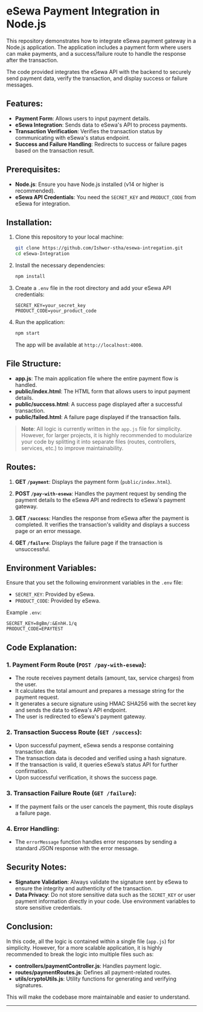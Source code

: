 
# eSewa Payment Integration in Node.js

This repository demonstrates how to integrate eSewa payment gateway in a Node.js application. The application includes a payment form where users can make payments, and a success/failure route to handle the response after the transaction.

The code provided integrates the eSewa API with the backend to securely send payment data, verify the transaction, and display success or failure messages.

## Features:
- **Payment Form**: Allows users to input payment details.
- **eSewa Integration**: Sends data to eSewa's API to process payments.
- **Transaction Verification**: Verifies the transaction status by communicating with eSewa's status endpoint.
- **Success and Failure Handling**: Redirects to success or failure pages based on the transaction result.

## Prerequisites:
- **Node.js**: Ensure you have Node.js installed (v14 or higher is recommended).
- **eSewa API Credentials**: You need the `SECRET_KEY` and `PRODUCT_CODE` from eSewa for integration.

## Installation:
1. Clone this repository to your local machine:
   ```bash
   git clone https://github.com/Ishwor-stha/esewa-intregation.git
   cd eSewa-Integration
   ```

2. Install the necessary dependencies:
   ```bash
   npm install
   ```

3. Create a `.env` file in the root directory and add your eSewa API credentials:
   ```
   SECRET_KEY=your_secret_key
   PRODUCT_CODE=your_product_code
   ```

4. Run the application:
   ```bash
   npm start
   ```

   The app will be available at `http://localhost:4000`.

## File Structure:
- **app.js**: The main application file where the entire payment flow is handled.
- **public/index.html**: The HTML form that allows users to input payment details.
- **public/success.html**: A success page displayed after a successful transaction.
- **public/failed.html**: A failure page displayed if the transaction fails.

> **Note**: All logic is currently written in the `app.js` file for simplicity. However, for larger projects, it is highly recommended to modularize your code by splitting it into separate files (routes, controllers, services, etc.) to improve maintainability.

## Routes:
1. **GET `/payment`**: Displays the payment form (`public/index.html`).
   
2. **POST `/pay-with-esewa`**: Handles the payment request by sending the payment details to the eSewa API and redirects to eSewa's payment gateway.

3. **GET `/success`**: Handles the response from eSewa after the payment is completed. It verifies the transaction's validity and displays a success page or an error message.

4. **GET `/failure`**: Displays the failure page if the transaction is unsuccessful.

## Environment Variables:
Ensure that you set the following environment variables in the `.env` file:
- `SECRET_KEY`: Provided by eSewa.
- `PRODUCT_CODE`: Provided by eSewa.

Example `.env`:
```
SECRET_KEY=8gBm/:&EnhH.1/q
PRODUCT_CODE=EPAYTEST
```

## Code Explanation:

### 1. **Payment Form Route** (`POST /pay-with-esewa`):
   - The route receives payment details (amount, tax, service charges) from the user.
   - It calculates the total amount and prepares a message string for the payment request.
   - It generates a secure signature using HMAC SHA256 with the secret key and sends the data to eSewa's API endpoint.
   - The user is redirected to eSewa's payment gateway.

### 2. **Transaction Success Route** (`GET /success`):
   - Upon successful payment, eSewa sends a response containing transaction data.
   - The transaction data is decoded and verified using a hash signature.
   - If the transaction is valid, it queries eSewa’s status API for further confirmation.
   - Upon successful verification, it shows the success page.

### 3. **Transaction Failure Route** (`GET /failure`):
   - If the payment fails or the user cancels the payment, this route displays a failure page.

### 4. **Error Handling**:
   - The `errorMessage` function handles error responses by sending a standard JSON response with the error message.

## Security Notes:
- **Signature Validation**: Always validate the signature sent by eSewa to ensure the integrity and authenticity of the transaction.
- **Data Privacy**: Do not store sensitive data such as the `SECRET_KEY` or user payment information directly in your code. Use environment variables to store sensitive credentials.

## Conclusion:
In this code, all the logic is contained within a single file (`app.js`) for simplicity. However, for a more scalable application, it is highly recommended to break the logic into multiple files such as:

- **controllers/paymentController.js**: Handles payment logic.
- **routes/paymentRoutes.js**: Defines all payment-related routes.
- **utils/cryptoUtils.js**: Utility functions for generating and verifying signatures.

This will make the codebase more maintainable and easier to understand.

---


